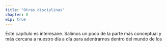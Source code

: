 ```yaml
---
title: "Otras disciplinas"
chapter: 8
wip: true
---
```


Este capítulo es interesane. Salimos un poco de la parte más conceptual y más cercana a nuestro día a día para adentrarnos dentro del mundo de los

